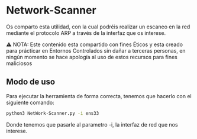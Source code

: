 # Network-Scanner

Os comparto esta utilidad, con la cual podréis realizar un escaneo en la red mediante el protocolo ARP a través de la interfaz que os interese.

⚠️ NOTA: Este contenido esta compartido con fines Éticos y esta creado para prácticar en Entornos Controlados sin dañar a terceras personas, en ningún momento se hace apología al uso de estos recursos para fines maliciosos

## Modo de uso
Para ejecutar la herramienta de forma correcta, tenemos que hacerlo con el siguiente comando:

```bash
python3 NetWork-Scanner.py -i ens33
```
Donde tenemos que pasarle al parametro -i, la interfaz de red que nos interese.
